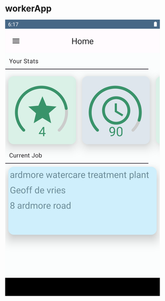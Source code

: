 # workerApp


![alt text](https://github.com/freshGreenSalad/workerApp/blob/master/Screenshot_20220915_144745.png?raw=true)
